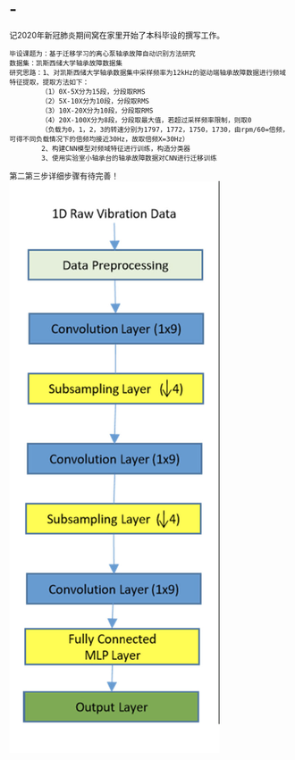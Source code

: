 # -
记2020年新冠肺炎期间窝在家里开始了本科毕设的撰写工作。

    毕设课题为：基于迁移学习的离心泵轴承故障自动识别方法研究
    数据集：凯斯西储大学轴承故障数据集
    研究思路：1、对凯斯西储大学轴承数据集中采样频率为12kHz的驱动端轴承故障数据进行频域特征提取，提取方法如下：
            （1）0X-5X分为15段，分段取RMS
            （2）5X-10X分为10段，分段取RMS
            （3）10X-20X分为10段，分段取RMS
            （4）20X-100X分为8段，分段取最大值，若超过采样频率限制，则取0
            （负载为0，1，2，3的转速分别为1797，1772，1750，1730，由rpm/60=倍频，可得不同负载情况下的倍频均接近30Hz，故取倍频X=30Hz）
            2、构建CNN模型对频域特征进行训练，构造分类器
            3、使用实验室小轴承台的轴承故障数据对CNN进行迁移训练
   
   第二第三步详细步骤有待完善！
![Image text](https://github.com/alliens/-/blob/master/Image/structure.png?raw=true)
